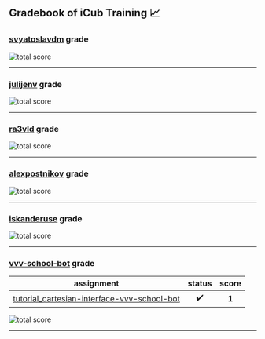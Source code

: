 ## Gradebook of iCub Training :chart_with_upwards_trend:

### [**svyatoslavdm**](https://github.com/svyatoslavdm) grade

![total score](https://img.shields.io/badge/total_score-0-orange.svg?style=flat-square)

---


### [**julijenv**](https://github.com/julijenv) grade

![total score](https://img.shields.io/badge/total_score-0-orange.svg?style=flat-square)

---


### [**ra3vld**](https://github.com/ra3vld) grade

![total score](https://img.shields.io/badge/total_score-0-orange.svg?style=flat-square)

---


### [**alexpostnikov**](https://github.com/alexpostnikov) grade

![total score](https://img.shields.io/badge/total_score-0-orange.svg?style=flat-square)

---


### [**iskanderuse**](https://github.com/iskanderuse) grade

![total score](https://img.shields.io/badge/total_score-0-orange.svg?style=flat-square)

---


### [**vvv-school-bot**](https://github.com/vvv-school-bot) grade

| assignment | status | score |
|    :--:    |  :--:  | :--:  |
| [tutorial_cartesian-interface-vvv-school-bot](https://github.com/icub-training/tutorial_cartesian-interface-vvv-school-bot) | :heavy_check_mark: | **1** |

![total score](https://img.shields.io/badge/total_score-1-brightgreen.svg?style=flat-square)

---

